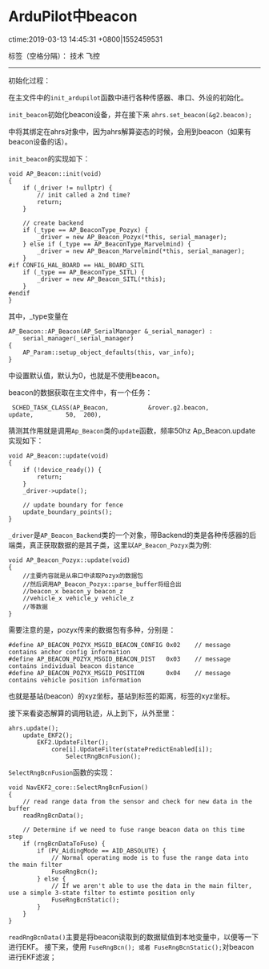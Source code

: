 ﻿# ArduPilot中beacon
ctime:2019-03-13 14:45:31 +0800|1552459531

标签（空格分隔）： 技术 飞控

---
初始化过程：

在主文件中的`init_ardupilot`函数中进行各种传感器、串口、外设的初始化。

`init_beacon`初始化beacon设备，并在接下来
```ahrs.set_beacon(&g2.beacon);```

中将其绑定在ahrs对象中，因为ahrs解算姿态的时候，会用到beacon（如果有beacon设备的话）。

`init_beacon`的实现如下：
```
void AP_Beacon::init(void)
{
    if (_driver != nullptr) {
        // init called a 2nd time?
        return;
    }

    // create backend
    if (_type == AP_BeaconType_Pozyx) {
        _driver = new AP_Beacon_Pozyx(*this, serial_manager);
    } else if (_type == AP_BeaconType_Marvelmind) {
        _driver = new AP_Beacon_Marvelmind(*this, serial_manager);
    }
#if CONFIG_HAL_BOARD == HAL_BOARD_SITL
    if (_type == AP_BeaconType_SITL) {
        _driver = new AP_Beacon_SITL(*this);
    }
#endif
}
```
其中，_type变量在
```
AP_Beacon::AP_Beacon(AP_SerialManager &_serial_manager) :
    serial_manager(_serial_manager)
{
    AP_Param::setup_object_defaults(this, var_info);
}
```
中设置默认值，默认为0，也就是不使用beacon。

beacon的数据获取在主文件中，有一个任务：
```
 SCHED_TASK_CLASS(AP_Beacon,           &rover.g2.beacon,        update,         50,  200),
```
猜测其作用就是调用`Ap_Beacon`类的`update`函数，频率50hz
Ap_Beacon.update实现如下：
```
void AP_Beacon::update(void)
{
    if (!device_ready()) {
        return;
    }
    _driver->update();

    // update boundary for fence
    update_boundary_points();
}
```
`_driver`是`AP_Beacon_Backend`类的一个对象，带Backend的类是各种传感器的后端类，真正获取数据的是其子类，这里以`AP_Beacon_Pozyx`类为例:
```
void AP_Beacon_Pozyx::update(void)
{
    //主要内容就是从串口中读取Pozyx的数据包
    //然后调用AP_Beacon_Pozyx::parse_buffer将组合出
    //beacon_x beacon_y beacon_z 
    //vehicle_x vehicle_y vehicle_z
    //等数据
}
```
需要注意的是，pozyx传来的数据包有多种，分别是：
```
#define AP_BEACON_POZYX_MSGID_BEACON_CONFIG 0x02    // message contains anchor config information
#define AP_BEACON_POZYX_MSGID_BEACON_DIST   0x03    // message contains individual beacon distance
#define AP_BEACON_POZYX_MSGID_POSITION      0x04    // message contains vehicle position information
```
也就是基站(beacon）的xyz坐标，基站到标签的距离，标签的xyz坐标。



接下来看姿态解算的调用轨迹，从上到下，从外至里：
```
ahrs.update();
    update_EKF2();
        EKF2.UpdateFilter();
            core[i].UpdateFilter(statePredictEnabled[i]);
                SelectRngBcnFusion();
```
`SelectRngBcnFusion`函数的实现：
```
void NavEKF2_core::SelectRngBcnFusion()
{
    // read range data from the sensor and check for new data in the buffer
    readRngBcnData();

    // Determine if we need to fuse range beacon data on this time step
    if (rngBcnDataToFuse) {
        if (PV_AidingMode == AID_ABSOLUTE) {
            // Normal operating mode is to fuse the range data into the main filter
            FuseRngBcn();
        } else {
            // If we aren't able to use the data in the main filter, use a simple 3-state filter to estimte position only
            FuseRngBcnStatic();
        }
    }
}
```
`readRngBcnData()`主要是将beacon读取到的数据赋值到本地变量中，以便等一下进行EKF。
接下来，使用
`FuseRngBcn(); 或者 FuseRngBcnStatic();`对beacon进行EKF滤波；






